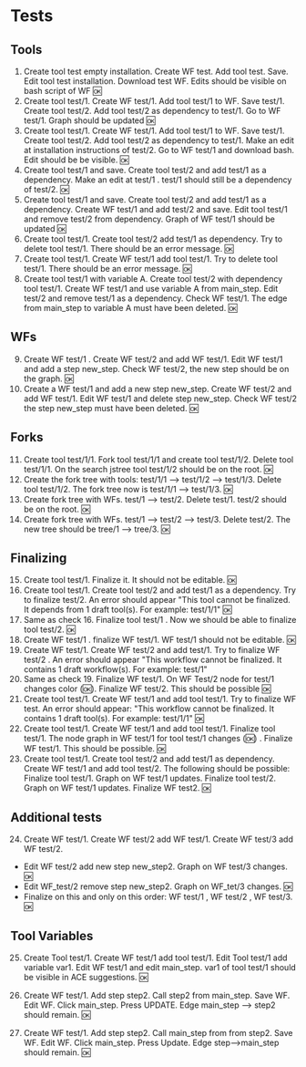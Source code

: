 
# Tests
## Tools 
1. Create tool test empty installation. Create WF test. Add tool test. Save. Edit tool test installation. Download test WF. Edits should be visible on bash script of WF 🆗  
2. Create tool test/1. Create WF test/1. Add tool test/1 to WF. Save test/1. Create tool test/2. Add tool test/2 as dependency to test/1. Go to WF test/1. Graph should be updated 🆗  
3. Create tool test/1. Create WF test/1. Add tool test/1 to WF. Save test/1. Create tool test/2. Add tool test/2 as dependency to test/1. Make an edit at installation instructions of test/2. Go to WF test/1 and download bash. Edit should be be visible. 🆗 
4. Create tool test/1 and save. Create tool test/2 and add test/1 as a dependency. Make an edit at test/1 . test/1 should still be a dependency of test/2. 🆗 
5. Create tool test/1 and save. Create tool test/2 and add test/1 as a dependency. Create WF test/1 and add test/2 and save. Edit tool test/1 and remove test/2 from dependency. Graph of WF test/1 should be updated 🆗 
6. Create tool test/1. Create tool test/2 add test/1 as dependency. Try to delete tool test/1. There should be an error message. 🆗 
7. Create tool test/1. Create WF test/1 add tool test/1. Try to delete tool test/1. There should be an error message. 🆗 
8. Create tool test/1 with variable A. Create tool test/2 with dependency tool test/1. Create WF test/1 and use variable A from main_step. Edit test/2 and remove test/1 as a dependency. Check WF test/1. The edge from main_step to variable A must have been deleted. 🆗 

## WFs
9. Create WF test/1 . Create WF test/2 and add WF test/1. Edit WF test/1 and add a step new_step. Check WF test/2, the new step should be on the graph. 🆗  
10. Create a WF test/1 and add a new step new_step. Create WF test/2 and add WF test/1. Edit WF test/1 and delete step new_step. Check WF test/2 the step new_step must have been deleted. 🆗 

## Forks
11. Create tool test/1/1. Fork tool test/1/1 and create tool test/1/2. Delete tool test/1/1. On the search jstree tool test/1/2 should be on the root. 🆗 
12. Create the fork tree with tools: test/1/1 --> test/1/2 --> test/1/3. Delete tool test/1/2. The fork tree now is test/1/1 --> test/1/3. 🆗 
13. Create fork tree with WFs. test/1 --> test/2. Delete test/1. test/2 should be on the root. 🆗 
14. Create fork tree with WFs. test/1 --> test/2 --> test/3. Delete test/2. The new tree should be tree/1 --> tree/3. 🆗 

## Finalizing
15. Create tool test/1. Finalize it. It should not be editable. 🆗 
16. Create tool test/1. Create tool test/2 and add test/1 as a dependency. Try to finalize test/2. An error should appear "This tool cannot be finalized. It depends from 1 draft tool(s). For example: test/1/1" 🆗 
17. Same as check 16. Finalize tool test/1 . Now we should be able to finalize tool test/2. 🆗 
18. Create WF test/1 . finalize WF test/1. WF test/1 should not be editable. 🆗 
19. Create WF test/1. Create WF test/2 and add test/1. Try to finalize WF test/2 . An error should appear "This workflow cannot be finalized. It contains 1 draft workflow(s). For example: test/1"
20. Same as check 19. Finalize WF test/1. On WF Test/2 node for test/1 changes color (🆗). Finalize WF test/2.  This should be possible 🆗 
21. Create tool test/1. Create WF test/1 and add tool test/1. Try to finalize WF test. An error should appear: "This workflow cannot be finalized. It contains 1 draft tool(s). For example: test/1/1" 🆗 
22. Create tool test/1. Create WF test/1 and add tool test/1. Finalize tool test/1. The node graph in WF test/1 for tool test/1 changes (🆗) . Finalize WF test/1. This should be possible. 🆗 
23. Create tool test/1. Create tool test/2 and add test/1 as dependency. Create WF test/1 and add tool  test/2.  The following should be possible: Finalize tool test/1. Graph on WF test/1 updates. Finalize tool test/2. Graph on WF test/1 updates. Finalize WF test2. 🆗  

## Additional tests
24. Create WF test/1. Create WF test/2 add WF test/1. Create WF test/3 add WF test/2. 
   * Edit WF test/2 add new step new_step2. Graph on WF test/3 changes. 🆗 
   * Edit WF_test/2 remove step new_step2. Graph on WF_tet/3 changes. 🆗 
   * Finalize on this and only on this order: WF test/1 , WF test/2 , WF test/3. 🆗 


## Tool Variables
25. Create Tool test/1. Create WF test/1 add tool test/1. Edit Tool test/1 add variable var1. Edit WF test/1 and edit main_step. var1 of tool test/1 should be visible in ACE suggestions. 🆗 

26. Create WF test/1. Add step step2. Call step2 from main_step. Save WF. Edit WF. Click main_step. Press UPDATE. Edge main_step --> step2 should remain. 🆗 
27. Create WF test/1. Add step step2. Call main_step from from step2. Save WF. Edit WF. Click main_step. Press Update. Edge step-->main_step should remain. 🆗 



